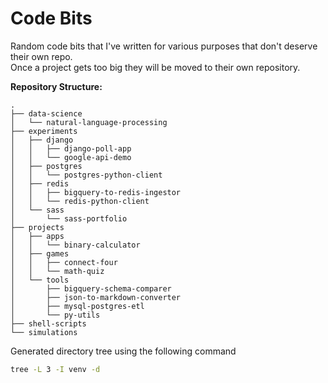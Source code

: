 # Code Bits

Random code bits that I've written for various purposes that don't deserve their own repo.  
Once a project gets too big they will be moved to their own repository.

**Repository Structure:**
```
.
├── data-science
│   └── natural-language-processing
├── experiments
│   ├── django
│   │   ├── django-poll-app
│   │   └── google-api-demo
│   ├── postgres
│   │   └── postgres-python-client
│   ├── redis
│   │   ├── bigquery-to-redis-ingestor
│   │   └── redis-python-client
│   └── sass
│       └── sass-portfolio
├── projects
│   ├── apps
│   │   └── binary-calculator
│   ├── games
│   │   ├── connect-four
│   │   └── math-quiz
│   └── tools
│       ├── bigquery-schema-comparer
│       ├── json-to-markdown-converter
│       ├── mysql-postgres-etl
│       └── py-utils
├── shell-scripts
└── simulations
```

Generated directory tree using the following command
```bash
tree -L 3 -I venv -d
```